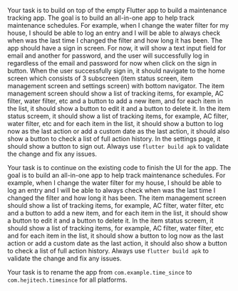 Your task is to build on top of the empty Flutter app to build a maintenance tracking app. The goal is to build an all-in-one app to help track maintenance schedules. For example, when I change the water filter for my house, I should be able to log an entry and I will be able to always check when was the last time I changed the filter and how long it has been. The app should have a sign in screen. For now, it will show a text input field for email and another for password, and the user will successfully log in regardless of the email and password for now when click on the sign in button. When the user successfully sign in, it should navigate to the home screen which consists of 3 subscreen (item status screen, item management screen and settings screen) with bottom navigator. The item management screen should show a list of tracking items, for example, AC filter, water filter, etc and a button to add a new item, and for each item in the list, it should show a button to edit it and a button to delete it. In the item status screem, it should show a list of tracking items, for example, AC filter, water filter, etc and for each item in the list, it should show a button to log now as the last action or add a custom date as the last action, it should also show a button to check a list of full action history. In the settings page, it should show a button to sign out. Always use `flutter build apk` to validate the change and fix any issues.

Your task is to continue on the existing code to finish the UI for the app. The goal is to build an all-in-one app to help track maintenance schedules. For example, when I change the water filter for my house, I should be able to log an entry and I will be able to always check when was the last time I changed the filter and how long it has been. The item management screen should show a list of tracking items, for example, AC filter, water filter, etc and a button to add a new item, and for each item in the list, it should show a button to edit it and a button to delete it. In the item status screem, it should show a list of tracking items, for example, AC filter, water filter, etc and for each item in the list, it should show a button to log now as the last action or add a custom date as the last action, it should also show a button to check a list of full action history. Always use `flutter build apk` to validate the change and fix any issues.

Your task is to rename the app from `com.example.time_since` to `com.hejitech.timesince` for all platforms.